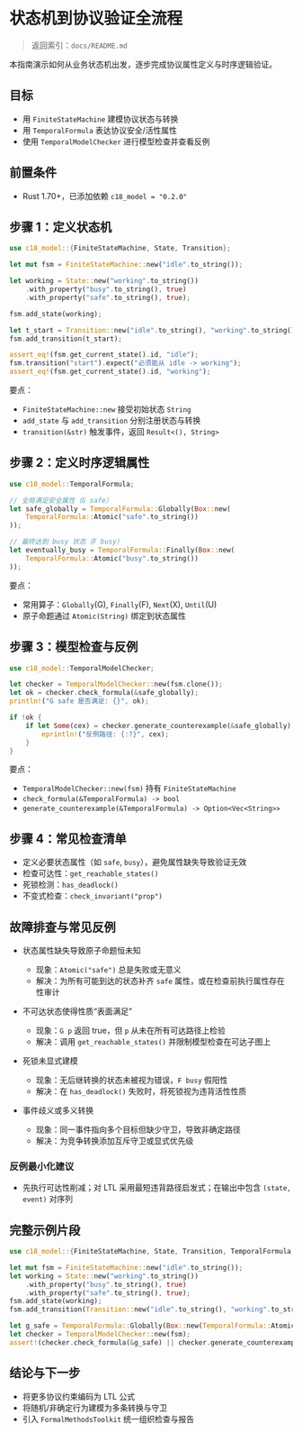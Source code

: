 # 状态机到协议验证全流程

> 返回索引：`docs/README.md`

本指南演示如何从业务状态机出发，逐步完成协议属性定义与时序逻辑验证。

## 目标

- 用 `FiniteStateMachine` 建模协议状态与转换
- 用 `TemporalFormula` 表达协议安全/活性属性
- 使用 `TemporalModelChecker` 进行模型检查并查看反例

## 前置条件

- Rust 1.70+，已添加依赖 `c18_model = "0.2.0"`

## 步骤 1：定义状态机

```rust
use c18_model::{FiniteStateMachine, State, Transition};

let mut fsm = FiniteStateMachine::new("idle".to_string());

let working = State::new("working".to_string())
    .with_property("busy".to_string(), true)
    .with_property("safe".to_string(), true);

fsm.add_state(working);

let t_start = Transition::new("idle".to_string(), "working".to_string(), "start".to_string());
fsm.add_transition(t_start);

assert_eq!(fsm.get_current_state().id, "idle");
fsm.transition("start").expect("必须能从 idle -> working");
assert_eq!(fsm.get_current_state().id, "working");
```

要点：

- `FiniteStateMachine::new` 接受初始状态 `String`
- `add_state` 与 `add_transition` 分别注册状态与转换
- `transition(&str)` 触发事件，返回 `Result<(), String>`

## 步骤 2：定义时序逻辑属性

```rust
use c18_model::TemporalFormula;

// 全局满足安全属性（G safe）
let safe_globally = TemporalFormula::Globally(Box::new(
    TemporalFormula::Atomic("safe".to_string())
));

// 最终达到 busy 状态（F busy）
let eventually_busy = TemporalFormula::Finally(Box::new(
    TemporalFormula::Atomic("busy".to_string())
));
```

要点：

- 常用算子：`Globally`(G), `Finally`(F), `Next`(X), `Until`(U)
- 原子命题通过 `Atomic(String)` 绑定到状态属性

## 步骤 3：模型检查与反例

```rust
use c18_model::TemporalModelChecker;

let checker = TemporalModelChecker::new(fsm.clone());
let ok = checker.check_formula(&safe_globally);
println!("G safe 是否满足: {}", ok);

if !ok {
    if let Some(cex) = checker.generate_counterexample(&safe_globally) {
        eprintln!("反例路径: {:?}", cex);
    }
}
```

要点：

- `TemporalModelChecker::new(fsm)` 持有 `FiniteStateMachine`
- `check_formula(&TemporalFormula) -> bool`
- `generate_counterexample(&TemporalFormula) -> Option<Vec<String>>`

## 步骤 4：常见检查清单

- 定义必要状态属性（如 `safe`, `busy`），避免属性缺失导致验证无效
- 检查可达性：`get_reachable_states()`
- 死锁检测：`has_deadlock()`
- 不变式检查：`check_invariant("prop")`

## 故障排查与常见反例

- 状态属性缺失导致原子命题恒未知
  - 现象：`Atomic("safe")` 总是失败或无意义
  - 解决：为所有可能到达的状态补齐 `safe` 属性，或在检查前执行属性存在性审计

- 不可达状态使得性质“表面满足”
  - 现象：`G p` 返回 true，但 `p` 从未在所有可达路径上检验
  - 解决：调用 `get_reachable_states()` 并限制模型检查在可达子图上

- 死锁未显式建模
  - 现象：无后继转换的状态未被视为错误，`F busy` 假阳性
  - 解决：在 `has_deadlock()` 失败时，将死锁视为违背活性性质

- 事件歧义或多义转换
  - 现象：同一事件指向多个目标但缺少守卫，导致非确定路径
  - 解决：为竞争转换添加互斥守卫或显式优先级

### 反例最小化建议

- 先执行可达性削减；对 LTL 采用最短违背路径启发式；在输出中包含 `(state, event)` 对序列

## 完整示例片段

```rust
use c18_model::{FiniteStateMachine, State, Transition, TemporalFormula, TemporalModelChecker};

let mut fsm = FiniteStateMachine::new("idle".to_string());
let working = State::new("working".to_string())
    .with_property("busy".to_string(), true)
    .with_property("safe".to_string(), true);
fsm.add_state(working);
fsm.add_transition(Transition::new("idle".to_string(), "working".to_string(), "start".to_string()));

let g_safe = TemporalFormula::Globally(Box::new(TemporalFormula::Atomic("safe".to_string())));
let checker = TemporalModelChecker::new(fsm);
assert!(checker.check_formula(&g_safe) || checker.generate_counterexample(&g_safe).is_some());
```

## 结论与下一步

- 将更多协议约束编码为 LTL 公式
- 将随机/非确定行为建模为多条转换与守卫
- 引入 `FormalMethodsToolkit` 统一组织检查与报告
